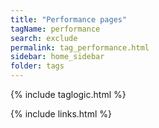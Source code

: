```yaml
---
title: "Performance pages"
tagName: performance
search: exclude
permalink: tag_performance.html
sidebar: home_sidebar
folder: tags
---
```

{% include taglogic.html %}

{% include links.html %}
